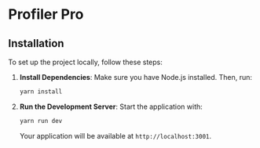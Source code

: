 # Profiler Pro

## Installation

To set up the project locally, follow these steps:

1. **Install Dependencies**:
   Make sure you have Node.js installed. Then, run:

   ```bash
   yarn install
   ```

2. **Run the Development Server**:
   Start the application with:
   ```bash
   yarn run dev
   ```
   Your application will be available at `http://localhost:3001`.
